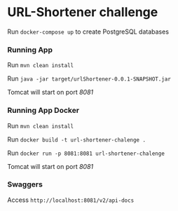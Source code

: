 # URL-Shortener challenge

Run `docker-compose up` to create PostgreSQL databases

### Running App

Run `mvn clean install`

Run `java -jar target/urlShortener-0.0.1-SNAPSHOT.jar`

Tomcat will start on port *8081*

### Running App Docker

Run `mvn clean install`

Run `docker build -t url-shortener-chalenge .`

Run `docker run -p 8081:8081 url-shortener-chalenge`

Tomcat will start on port *8081*

### Swaggers

Access `http://localhost:8081/v2/api-docs`